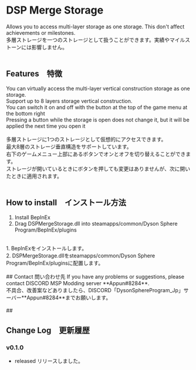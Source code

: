 # DSP Merge Storage
Allows you to access multi-layer storage as one storage. This don't affect achievements or milestones.<br>
多層ストレージを一つのストレージとして扱うことができます。実績やマイルストーンには影響しません。<br>
<br>
## Features　特徴
You can virtually access the multi-layer vertical construction storage as one storage.<br>
Support up to 8 layers storage vertical construction.<br>
You can switch it on and off with the button at the top of the game menu at the bottom right<br>
Pressing a button while the storage is open does not change it, but it will be applied the next time you open it<br>
<br>
多層ストレージに1つのストレージとして仮想的にアクセスできます。<br>
最大8層のストレージ垂直構造をサポートしています。<br>
右下のゲームメニュー上部にあるボタンでオンとオフを切り替えることができます。<br>
ストレージが開いているときにボタンを押しても変更はありませんが、次に開いたときに適用されます。<br>
<br>
## How to install　インストール方法
1. Install BepInEx<br>
2. Drag DSPMergeStorage.dll into steamapps/common/Dyson Sphere Program/BepInEx/plugins<br>
<br>
1. BepInExをインストールします。<br>
2. DSPMergeStorage.dllをsteamapps/common/Dyson Sphere Program/BepInEx/pluginsに配置します。<br>
<br>
## Contact 問い合わせ先
If you have any problems or suggestions, please contact DISCORD MSP Modding server **Appun#8284**.<br>
不具合、改善案などありましたら、DISCORD「DysonSphereProgram_Jp」サーバー**Appun#8284**までお願いします。<br>
<br>
## 


## Change Log　更新履歴
### v0.1.0
- released リリースしました。
